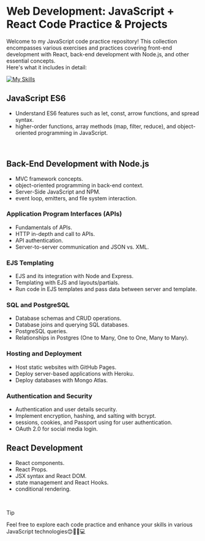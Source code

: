 # Web Development: JavaScript + React Code Practice & Projects

Welcome to my JavaScript code practice repository! This collection encompasses various exercises and practices covering front-end development with React, back-end development with Node.js, and other essential concepts. <br> Here's what it includes in detail:

[![My Skills](https://skillicons.dev/icons?i=js,react,bootstrap,nodejs,expressjs,firebase)](https://skillicons.dev)



## JavaScript ES6 

- Understand ES6 features such as let, const, arrow functions, and spread syntax.
- higher-order functions, array methods (map, filter, reduce), and object-oriented programming in JavaScript.

<br> 

## Back-End Development with Node.js

- MVC framework concepts.
- object-oriented programming in back-end context.
- Server-Side JavaScript and NPM.
- event loop, emitters, and file system interaction.

### Application Program Interfaces (APIs)

- Fundamentals of APIs.
- HTTP in-depth and call to APIs.
- API authentication.
- Server-to-server communication and JSON vs. XML.

### EJS Templating

- EJS and its integration with Node and Express.
- Templating with EJS and layouts/partials.
- Run code in EJS templates and pass data between server and template.

### SQL and PostgreSQL 

- Database schemas and CRUD operations.
- Database joins and querying SQL databases.
- PostgreSQL queries.
- Relationships in Postgres (One to Many, One to One, Many to Many).
 
### Hosting and Deployment

- Host static websites with GitHub Pages.
- Deploy server-based applications with Heroku.
- Deploy databases with Mongo Atlas.

### Authentication and Security 

- Authentication and user details security.
- Implement encryption, hashing, and salting with bcrypt.
- sessions, cookies, and Passport using for user authentication.
- OAuth 2.0 for social media login.


## React Development

- React components.
- React Props.
- JSX syntax and React DOM.
- state management and React Hooks.
- conditional rendering.
  
 <br>

> [!TIP]
> Feel free to explore each code practice and enhance your skills in various JavaScript technologies😊👩‍💻💻

